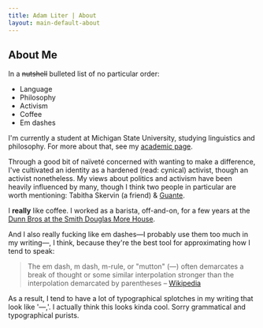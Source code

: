 ```yaml
---
title: Adam Liter | About
layout: main-default-about
---
```


## About Me
					
In a <del>nutshell</del> bulleted list of no particular order:

- Language
- Philosophy
- Activism
- Coffee
- Em dashes
					
I'm currently a student at Michigan State University, studying linguistics and philosophy. For more about that, see my [academic page](http://academic.adamliter.org).
					
Through a good bit of na&#239;vet&#233; concerned with wanting to make a difference, I've cultivated an identity as a hardened (read: cynical) activist, though an activist nonetheless. My views about politics and activism have been heavily influenced by many, though I think two people in particular are worth mentioning: Tabitha Skervin (a friend) &amp; [Guante](http://guante.info).
					
I **really** like coffee. I worked as a barista, off-and-on, for a few years at the [Dunn Bros at the Smith Douglas More House](https://www.facebook.com/pages/Dunn-Bros-at-the-Smith-Douglas-More-House/133169107463?fref=ts).
					
And I also really fucking like em dashes&#8212;I probably use them too much in my writing&#8212;, I think, because they're the best tool for approximating how I tend to speak:
					
<blockquote>
The em dash, m dash, m-rule, or "mutton" (&#8212;) often demarcates a break of thought or some similar interpolation stronger than the interpolation demarcated by parentheses &#8211; <a href="https://en.wikipedia.org/wiki/Dash#Em_dash">Wikipedia</a>
</blockquote>
					
As a result, I tend to have a lot of typographical splotches in my writing that look like '&#8212;,'. I actually think this looks kinda cool. Sorry grammatical and typographical purists.